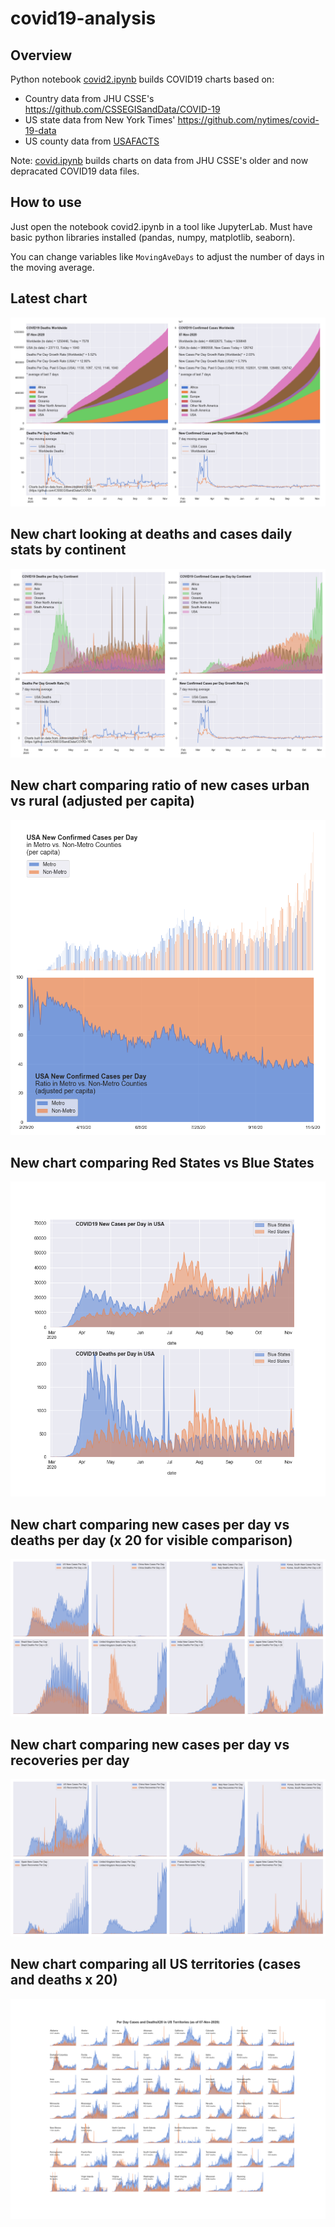 # covid19-analysis

## Overview
Python notebook [covid2.ipynb](https://github.com/danlaw/covid19-analysis/blob/master/covid2.ipynb) builds COVID19 charts based on:
* Country data from JHU CSSE's https://github.com/CSSEGISandData/COVID-19
* US state data from New York Times' https://github.com/nytimes/covid-19-data
* US county data from [USAFACTS](https://usafacts.org/visualizations/coronavirus-covid-19-spread-map/)

Note: [covid.ipynb](https://github.com/danlaw/covid19-analysis/blob/master/covid.ipynb) builds charts on data from JHU CSSE's older and now depracated COVID19 data files.

## How to use
Just open the notebook covid2.ipynb in a tool like JupyterLab. Must have basic python libraries installed (pandas, numpy, matplotlib, seaborn).

You can change variables like ``MovingAveDays`` to adjust the number of days in the moving average.

## Latest chart
![Latest chart](charts/20201107-covid19-chart.png)

## New chart looking at deaths and cases daily stats by continent
![Comparison chart](charts/20201107-covid19-chart-perday.png)

## New chart comparing ratio of new cases urban vs rural (adjusted per capita)
![Urban rural per capita chart](charts/20201107-US-counties-urban-vs-rural-per-capita.png)

## New chart comparing Red States vs Blue States
![Red vs Blue chart](charts/20201107-compare-daily-red-vs-blue-states.png)

## New chart comparing new cases per day vs deaths per day (x 20 for visible comparison)
![Comparison chart](charts/20201107-comparison-chart.png)

## New chart comparing new cases per day vs recoveries per day
![Recovery chart](charts/20201107-comparison-recovery-chart.png)

## New chart comparing all US territories (cases and deaths x 20)
![Territories chart](charts/20201107-compare-US-territories.png)


